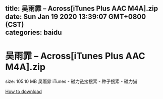 
title: 吴雨霏 – Across[iTunes Plus AAC M4A].zip
date: Sun Jan 19 2020 13:39:07 GMT+0800 (CST)    
categories: baidu
---

# 吴雨霏 – Across[iTunes Plus AAC M4A].zip
size: 105.10 MB
 吴雨霏 iTunes - 磁力链接搜索 - 种子搜索 - 磁力猫
 

[How to download](https://bpcam.bemobtrk.com/go/2ceec3aa-1ca2-46d6-b9ff-aaa5c184517c?jno=2629)